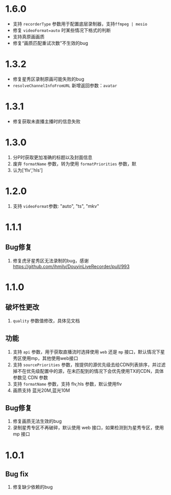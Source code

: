 # 1.6.0

- 支持 `recorderType` 参数用于配置底层录制器，支持`ffmpeg | mesio`
- 修复 `videoFormat=auto` 时某些情况下格式的判断
- 支持真原画画质
- 修复“画质匹配重试次数”不生效的bug

# 1.3.2

- 修复星秀区录制原画可能失败的bug
- `resolveChannelInfoFromURL` 新增返回参数：`avatar`

# 1.3.1

- 修复获取未直播主播时的信息失败

# 1.3.0

1. 分P时获取更加准确的标题以及封面信息
2. 废弃 `formatName` 参数，转为使用 `formatPriorities` 参数，默
3. 认为['flv','hls']

# 1.2.0

1. 支持 `videoFormat`参数: "auto", "ts", "mkv"

# 1.1.1

## Bug修复

1. 修复虎牙星秀区无法录制的bug，感谢 https://github.com/ihmily/DouyinLiveRecorder/pull/993

# 1.1.0

## 破坏性更改

1. `quality` 参数值修改，具体见文档

## 功能

1. 支持 `api` 参数，用于获取直播流时选择使用 `web` 还是 `mp` 接口，默认情况下星秀区使用mp，其他使用web接口
2. 支持 `sourcePriorities` 参数，按提供的源优先级去给CDN列表排序，并过滤掉不在优先级配置中的源，在未匹配到的情况下会优先使用TX的CDN，具体参数见 CDN 参数
3. 支持 `formatName` 参数，支持 flv,hls 参数，默认使用flv
4. 画质支持 蓝光20M,蓝光10M

## Bug修复

1. 修复画质无法生效的bug
2. 录制星秀专区不再破碎，默认使用 web 接口，如果检测到为星秀专区，使用 mp 接口

# 1.0.1

## Bug fix

1. 修复缺少依赖的bug
